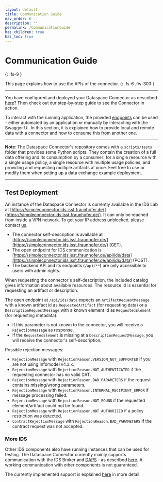 ```yaml
---
layout: default
title: Communication Guide
nav_order: 6
description: ""
permalink: /CommunicationGuide
has_children: true
has_toc: true
---
```


# Communication Guide
{: .fs-9 }

This page explains how to use the APIs of the connector.
{: .fs-6 .fw-300 }

---

You have configured and deployed your Dataspace Connector as described [here](deployment.md)? Then
check out our step-by-step guide to see the Connector in action.

To interact with the running application, the provided
[endpoints](deployment/build.md#maven) can be used - either automated by an application or manually
by interacting with the Swagger UI. In this section, it is explained how to provide local and remote
data with a connector and how to consume this from another one.

---

**Note**: The Dataspace Connector's repository comes with a `scripts/tests` folder that provides
some Python scripts. They contain the creation of a full data offering and its consumption by a
consumer: for a single resource with a single usage policy, a single resource with multiple usage
policies, and providing and requesting multiple artifacts at once. Feel free to use or modify them
when setting up a data exchange example deployment.

---

## Test Deployment

An instance of the Dataspace Connector is currently available in the IDS Lab at
[https://simpleconnector.ids.isst.fraunhofer.de/](https://simpleconnector.ids.isst.fraunhofer.de/).
It can only be reached from inside a VPN network. To get your IP address unblocked, please contact
[us](mailto:info@dataspace-connector.de).
* The connector self-description is available at [https://simpleconnector.ids.isst.fraunhofer.de/](https://simpleconnector.ids.isst.fraunhofer.de/) (GET).
* The open endpoint for IDS communication is
  [https://simpleconnector.ids.isst.fraunhofer.de/api/ids/data](https://simpleconnector.ids.isst.fraunhofer.de/api/ids/data) (POST).
* The backend API and its endpoints (`/api/**`) are only accessible to users with admin rights.

When requesting the connector's self-description, the included catalog gives information about
available resources. The resource id is essential for requesting an artifact or description.

The open endpoint at `/api/ids/data` expects an `ArtifactRequestMessage` with a known artifact id
as `RequestedArtifact` (for requesting data) or a `DescriptionRequestMessage` with a known
element id as `RequestedElement` (for requesting metadata).
* If this parameter is not known to the connector, you will receive a `RejectionMessage` as
  response.
* If the `RequestedElement` is missing at a `DescriptionRequestMessage`, you will receive the
  connector's self-description.

Possible rejection messages:
* `RejectionMessage` with `RejectionReason.VERSION_NOT_SUPPORTED` if you are not using
  Infomodel v4.x.x.
* `RejectionMessage` with `RejectionReason.NOT_AUTHENTICATED` if the requesting connector has no
  valid DAT.
* `RejectionMessage` with `RejectionReason.BAD_PARAMETERS` if the request contains missing/wrong
  parameters.
* `RejectionMessage` with `RejectionReason.INTERNAL_RECIPIENT_ERROR` if message processing failed.
* `RejectionMessage` with `RejectionReason.NOT_FOUND` if the requested element/artifact could not
  be found.
* `RejectionMessage` with `RejectionReason.NOT_AUTHORIZED` if a policy restriction was detected.
* `ContractRejectionMessage` with `RejectionReason.BAD_PARAMETERS` if the contract request was not
  accepted.

### More IDS

Other IDS components also have running instances that can be used for testing. The Dataspace
Connector currently mainly supports communication with the IDS Broker and [DAPS](https://github.com/International-Data-Spaces-Association/IDS-G/tree/master/core/DAPS) - as described
[here](features.md#ids-communication). A working communication with other components is not
guaranteed.

The currently implemented support is explained [here](communication/v6/ecosystem.md) in more detail.
